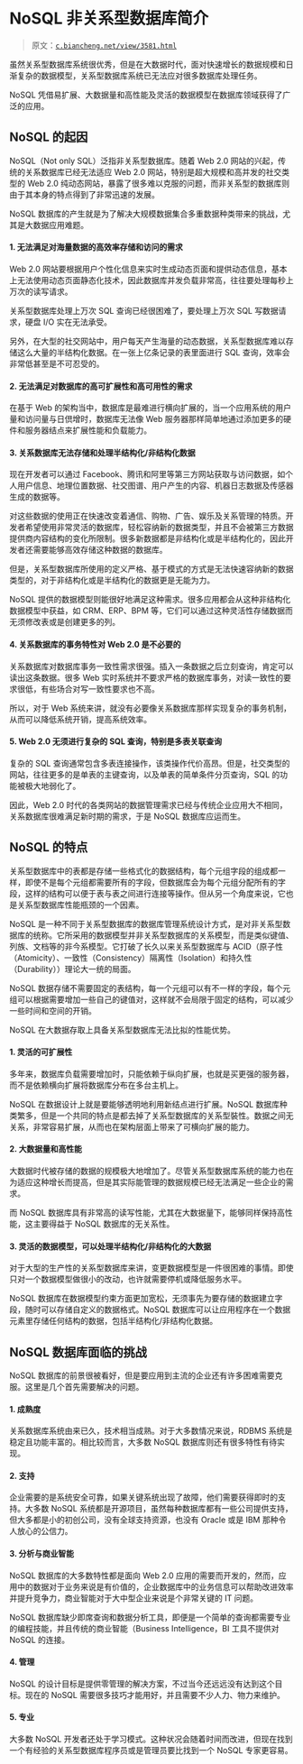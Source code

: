 # NoSQL 非关系型数据库简介

> 原文：[`c.biancheng.net/view/3581.html`](http://c.biancheng.net/view/3581.html)

虽然关系型数据库系统很优秀，但是在大数据时代，面对快速增长的数据规模和日渐复杂的数据模型，关系型数据库系统已无法应对很多数据库处理任务。

NoSQL 凭借易扩展、大数据量和高性能及灵活的数据模型在数据库领域获得了广泛的应用。

## NoSQL 的起因

NoSQL（Not only SQL）泛指非关系型数据库。随着 Web 2.0 网站的兴起，传统的关系数据库已经无法适应 Web 2.0 网站，特别是超大规模和高并发的社交类型的 Web 2.0 纯动态网站，暴露了很多难以克服的问题，而非关系型的数据库则由于其本身的特点得到了非常迅速的发展。

NoSQL 数据库的产生就是为了解决大规模数据集合多重数据种类带来的挑战，尤其是大数据应用难题。

#### 1\. 无法满足对海量数据的高效率存储和访问的需求

Web 2.0 网站要根据用户个性化信息来实时生成动态页面和提供动态信息，基本上无法使用动态页面静态化技术，因此数据库并发负载非常高，往往要处理每秒上万次的读写请求。

关系型数据库处理上万次 SQL 查询已经很困难了，要处理上万次 SQL 写数据请求，硬盘 I/O 实在无法承受。

另外，在大型的社交网站中，用户每天产生海量的动态数据，关系型数据库难以存储这么大量的半结构化数据。在一张上亿条记录的表里面进行 SQL 查询，效率会非常低甚至是不可忍受的。

#### **2\. 无法满足对数据库的高可扩展性和高可用性的需求**

在基于 Web 的架构当中，数据库是最难进行横向扩展的，当一个应用系统的用户量和访问量与日倶增时，数据库无法像 Web 服务器那样简单地通过添加更多的硬件和服务器结点来扩展性能和负载能力。

#### **3\. 关系数据库无法存储和处理半结构化/非结构化数据**

现在开发者可以通过 Facebook、腾讯和阿里等第三方网站获取与访问数据，如个人用户信息、地理位置数据、社交图谱、用户产生的内容、机器日志数据及传感器生成的数据等。

对这些数据的使用正在快速改变着通信、购物、广告、娱乐及关系管理的特质。开发者希望使用非常灵活的数据库，轻松容纳新的数据类型，并且不会被第三方数据提供商内容结构的变化所限制。很多新数据都是非结构化或是半结构化的，因此开发者还需要能够高效存储这种数据的数据库。

但是，关系型数据库所使用的定义严格、基于模式的方式是无法快速容纳新的数据类型的，对于非结构化或是半结构化的数据更是无能为力。

NoSQL 提供的数据模型则能很好地满足这种需求。很多应用都会从这种非结构化数据模型中获益，如 CRM、ERP、BPM 等，它们可以通过这种灵活性存储数据而无须修改表或是创建更多的列。

#### **4\. 关系数据库的事务特性对 Web 2.0 是不必要的**

关系数据库对数据库事务一致性需求很强。插入一条数据之后立刻查询，肯定可以读出这条数据。很多 Web 实时系统并不要求严格的数据库事务，对读一致性的要求很低，有些场合对写一致性要求也不高。

所以，对于 Web 系统来讲，就没有必要像关系数据库那样实现复杂的事务机制，从而可以降低系统开销，提高系统效率。

#### **5\. Web 2.0 无须进行复杂的 SQL 查询，特别是多表关联查询**

复杂的 SQL 查询通常包含多表连接操作，该类操作代价高昂。但是，社交类型的网站，往往更多的是单表的主键查询，以及单表的简单条件分页查询，SQL 的功能被极大地弱化了。

因此，Web 2.0 时代的各类网站的数据管理需求已经与传统企业应用大不相同，关系数据库很难满足新时期的需求，于是 NoSQL 数据库应运而生。

## NoSQL 的特点

关系型数据库中的表都是存储一些格式化的数据结构，每个元组字段的组成都一样，即使不是每个元组都需要所有的字段，但数据库会为每个元组分配所有的字段，这样的结构可以便于表与表之间进行连接等操作。但从另一个角度来说，它也是关系型数据库性能瓶颈的一个因素。

NoSQL 是一种不同于关系型数据库的数据库管理系统设计方式，是对非关系型数据库的统称。它所采用的数据模型并非关系型数据库的关系模型，而是类似键值、列族、文档等的非今系模型。它打破了长久以来关系型数据库与 ACID（原子性（Atomicity）、一致性（Consistency）隔离性（Isolation）和持久性（Durability））理论大一统的局面。

NoSQL 数据存储不需要固定的表结构，每一个元组可以有不一样的字段，每个元组可以根据需要增加一些自己的键值对，这样就不会局限于固定的结构，可以减少一些时间和空间的开销。

NoSQL 在大数据存取上具备关系型数据库无法比拟的性能优势。

#### **1\. 灵活的可扩展性**

多年来，数据库负载需要增加时，只能依赖于纵向扩展，也就是买更强的服务器，而不是依赖横向扩展将数据库分布在多台主机上。

NoSQL 在数据设计上就是要能够透明地利用新结点进行扩展。NoSQL 数据库种类繁多，但是一个共同的特点是都去掉了关系型数据库的关系型裝性。数据之间无关系，非常容易扩展，从而也在架构层面上带来了可横向扩展的能力。

#### **2\. 大数据量和高性能**

大数据时代被存储的数据的规模极大地增加了。尽管关系型数据库系统的能力也在为适应这种增长而提高，但是其实际能管理的数据规模已经无法满足一些企业的需求。

而 NoSQL 数据库具有非常高的读写性能，尤其在大数据量下，能够同样保持高性能，这主要得益于 NoSQL 数据库的无关系性。

#### **3\. 灵活的数据模型，可以处理半结构化/非结构化的大数据**

对于大型的生产性的关系型数据库来讲，变更数据模型是一件很困难的事情。即使只对一个数据模型做很小的改动，也许就需要停机或降低服务水平。

NoSQL 数据库在数据模型约束方面更加宽松，无须事先为要存储的数据建立字段，随时可以存储自定义的数据格式。NoSQL 数据库可以让应用程序在一个数据元素里存储任何结构的数据，包括半结构化/非结构化数据。

## NoSQL 数据库面临的挑战

NoSQL 数据库的前景很被看好，但是要应用到主流的企业还有许多困难需要克服。这里是几个首先需要解决的问题。

#### **1\. 成熟度**

关系数据库系统由来已久，技术相当成熟。对于大多数情况来说，RDBMS 系统是稳定且功能丰富的。相比较而言，大多数 NoSQL 数据库则还有很多特性有待实现。

#### **2\. 支持**

企业需要的是系统安全可靠，如果关键系统出现了故障，他们需要获得即时的支持。大多数 NoSQL 系统都是开源项目，虽然每种数据库都有一些公司提供支持，但大多都是小的初创公司，没有全球支持资源，也没有 Oracle 或是 IBM 那种令人放心的公信力。

#### **3\. 分析与商业智能**

NoSQL 数据库的大多数特性都是面向 Web 2.0 应用的需要而开发的，然而，应用中的数据对于业务来说是有价值的，企业数据库中的业务信息可以帮助改进效率并提升竞争力，商业智能对于大中型企业来说是个非常关键的 IT 问题。

NoSQL 数据库缺少即席查询和数据分析工具，即便是一个简单的查询都需要专业的编程技能，并且传统的商业智能（Business Intelligence，BI 工具不提供对 NoSQL 的连接。

#### **4\. 管理**

NoSQL 的设计目标是提供零管理的解决方案，不过当今还远远没有达到这个目标。现在的 NoSQL 需要很多技巧才能用好，并且需要不少人力、物力来维护。

#### **5\. 专业**

大多数 NoSQL 开发者还处于学习模式。这种状况会随着时间而改进，但现在找到一个有经验的关系型数据库程序员或是管理员要比找到一个 NoSQL 专家更容易。